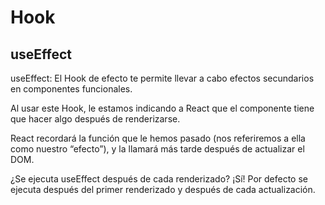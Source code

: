 # Hook

## useEffect

<p> useEffect: El Hook de efecto te permite llevar a cabo efectos secundarios en componentes funcionales.</p>

<p>Al usar este Hook, le estamos indicando a React que el componente tiene que hacer algo después de renderizarse.</p>

<p>React recordará la función que le hemos pasado (nos referiremos a ella como nuestro “efecto”), y la llamará más tarde después de actualizar el DOM.</p>

<p>¿Se ejecuta useEffect después de cada renderizado? ¡Sí! Por defecto se ejecuta después del primer renderizado y después de cada actualización.
</p>